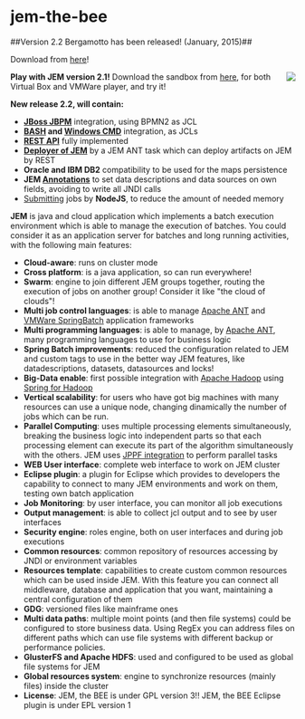 # jem-the-bee

##Version 2.2 Bergamotto has been released! (January, 2015)##
 
Download from [here](http://www.pepstock.org/download.htm)!

<p><img align="right" src="http://www.pepstock.org/resources/jem-home.png"/>
 
**Play with JEM version 2.1!** Download the sandbox from [here](http://www.pepstock.org/download/jem-v2.1-centos-x64-sandbox.ova), for both Virtual Box and VMWare player, and try it!
 
**New release 2.2, will contain:**
  
  * **[JBoss JBPM](JBossJBPM_as_JCL)** integration, using BPMN2 as JCL
  * **[BASH](BASH_as_JCL) and [Windows CMD](CMD_as_JCL)** integration, as JCLs
  * **[REST API](REST)** fully implemented
  * **[Deployer of JEM](Depolyment)** by a JEM ANT task which can deploy artifacts on JEM by REST
  * **Oracle and IBM DB2** compatibility to be used for the maps persistence
  * **JEM [Annotations](Annotations)** to set data descriptions and data sources on own fields, avoiding to write all JNDI calls
  * [Submitting](Scripts#Submitting_jobs_by_NodeJS_script) jobs by **NodeJS**, to reduce the amount of needed memory 
 
**JEM** is java and cloud application which implements a batch execution environment which is able to manage the execution of batches. You could consider it as an application server for batches and long running activities, with the following main features:
 

 * **Cloud-aware**: runs on cluster mode
 * **Cross platform**: is a java application, so can run everywhere!
 * **Swarm**: engine to join different JEM groups together, routing the execution of jobs on another group! Consider it like "the cloud of clouds"!
 * **Multi job control languages**: is able to manage [Apache ANT](http://ant.apache.org/) and [VMWare SpringBatch](http://docs.spring.io/spring-batch/) application frameworks
 * **Multi programming languages**: is able to manage, by [Apache ANT](http://ant.apache.org/), many programming languages to use for business logic
 * **Spring Batch improvements**: reduced the configuration related to JEM and custom tags to use in the better way JEM features, like datadescriptions, datasets, datasources and locks!
 * **Big-Data enable**: first possible integration with [Apache Hadoop](http://hadoop.apache.org/) using [Spring for Hadoop](http://projects.spring.io/spring-hadoop/)
 * **Vertical scalability**: for users who have got big machines with many resources can use a unique node, changing dinamically the number of jobs which can be run.
 * **Parallel Computing**: uses multiple processing elements simultaneously, breaking the business logic into independent parts so that each processing element can execute its part of the algorithm simultaneously with the others. JEM uses [JPPF integration](ParallelComputingJPPF) to perform parallel tasks 
 * **WEB User interface**: complete web interface to work on JEM cluster
 * **Eclipse plugin**: a plugin for Eclipse which provides to developers the capability to connect to many JEM environments and work on them, testing own batch application
 * **Job Monitoring**: by user interface, you can monitor all job executions
 * **Output management**: is able to collect jcl output and to see by user interfaces
 * **Security engine**: roles engine, both on user interfaces and during job executions
 * **Common resources**: common repository of resources accessing by JNDI or environment variables
 * **Resources template**: capabilities to create custom common resources which can be used inside JEM. With this feature you can connect all middleware, database and application that you want, maintaining a central configuration of them 
 * **GDG**: versioned files like mainframe ones
 * **Multi data paths**: multiple moint points (and then file systems) could be configured to store business data. Using RegEx you can address files on different paths which can use file systems with different backup or performance policies.
 * **GlusterFS and Apache HDFS**: used and configured to be used as global file systems for JEM
 * **Global resources system**: engine to synchronize resources (mainly files) inside the cluster
 * **License**: JEM, the BEE is under GPL version 3!! JEM, the BEE Eclipse plugin is under EPL version 1

</p>
